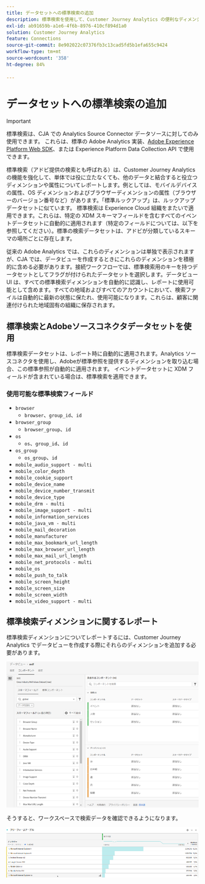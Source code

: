 ```yaml
---
title: データセットへの標準検索の追加
description: 標準検索を使用して、Customer Journey Analytics の便利なディメンションでのレポートを拡張します。
exl-id: ab91659b-a1e6-4f6b-8976-410cf894d1a0
solution: Customer Journey Analytics
feature: Connections
source-git-commit: 8e902022c07376fb3c13cad5fd5b1efa655c9424
workflow-type: tm+mt
source-wordcount: '358'
ht-degree: 84%

---
```


# データセットへの標準検索の追加

>[!IMPORTANT]
>標準検索は、CJA での Analytics Source Connector データソースに対してのみ使用できます。 これらは、標準の Adobe Analytics 実装、[Adobe Experience Platform Web SDK](https://experienceleague.adobe.com/docs/experience-platform/edge/home.html?lang=ja)、または Experience Platform Data Collection API で使用できます。

標準検索（アドビ提供の検索とも呼ばれる）は、Customer Journey Analytics の機能を強化して、単体では役に立たなくても、他のデータと結合すると役立つディメンションや属性についてレポートします。例としては、モバイルデバイスの属性、OS ディメンションおよびブラウザーディメンションの属性（ブラウザーのバージョン番号など）があります。「標準ルックアップ」は、ルックアップデータセットに似ています。 標準検索は Experience Cloud 組織をまたいで適用できます。これらは、特定の XDM スキーマフィールドを含むすべてのイベントデータセットに自動的に適用されます（特定のフィールドについては、以下を参照してください）。標準の検索データセットは、アドビが分類しているスキーマの場所ごとに存在します。

従来の Adobe Analytics では、これらのディメンションは単独で表示されますが、CJA では、データビューを作成するときにこれらのディメンションを積極的に含める必要があります。接続ワークフローでは、標準検索用のキーを持つデータセットとしてフラグが付けられたデータセットを選択します。データビュー UI は、すべての標準検索ディメンションを自動的に認識し、レポートに使用可能として含めます。すべての地域およびすべてのアカウントにおいて、検索ファイルは自動的に最新の状態に保たれ、使用可能になります。これらは、顧客に関連付けられた地域固有の組織に保存されます。

## 標準検索とAdobeソースコネクタデータセットを使用

標準検索データセットは、レポート時に自動的に適用されます。Analytics ソースコネクタを使用し、Adobeが標準参照を提供するディメンションを取り込む場合、この標準参照が自動的に適用されます。 イベントデータセットに XDM フィールドが含まれている場合は、標準検索を適用できます。

<!--
### Specific IDs that need to be populated

The following IDs need to be populated in the specific XDM mixins for this functionality to work:

* Environment Details Mixin – device/typeID value populated - Must match Device Atlas IDs and will populate device data.
* Adobe Analytics ExperienceEvent Template Mixin or Adobe Analytics ExperienceEvent Full Extension Mixin with analytics/environment/browserIDStr and analytics/environment/operatingSystemIDStr. Both must match the Adobe IDs and  populate browser and OS data, respectively.

You need these mixins with the three IDs populated (device/typeID, environment/browserIDStr, and environment/operatingSystemIDStr). The lookup dimensions will then be pulled automatically by CJA and will be available in the Data View.

The catch here is that they can only populate those IDs today if they have a direct relationship with Device Atlas. They are Device Atlas IDs, and they provide an API to allow a customer to look them up. This is a significant hurdle, and we may just want to take the reference to this capability out of the product documentation until we have a productized way to expose the Device Atlas ID lookup functionality.
-->

### 使用可能な標準検索フィールド

* `browser`
   * `browser`、`group_id`、`id`
* `browser_group`
   * `browser_group`、`id`
* `os`
   * `os`、`group_id`、`id`
* `os_group`
   * `os_group`、`id`
* `mobile_audio_support - multi`
* `mobile_color_depth`
* `mobile_cookie_support`
* `mobile_device_name`
* `mobile_device_number_transmit`
* `mobile_device_type`
* `mobile_drm - multi`
* `mobile_image_support - multi`
* `mobile_information_services`
* `mobile_java_vm - multi`
* `mobile_mail_decoration`
* `mobile_manufacturer`
* `mobile_max_bookmark_url_length`
* `mobile_max_browser_url_length`
* `mobile_max_mail_url_length`
* `mobile_net_protocols - multi`
* `mobile_os`
* `mobile_push_to_talk`
* `mobile_screen_height`
* `mobile_screen_size`
* `mobile_screen_width`
* `mobile_video_support - multi`

## 標準検索ディメンションに関するレポート

標準検索ディメンションについてレポートするには、Customer Journey Analytics でデータビューを作成する際にそれらのディメンションを追加する必要があります。

![](assets/global-lookup.png)

そうすると、ワークスペースで検索データを確認できるようになります。

![](assets/gl-reporting.png)
